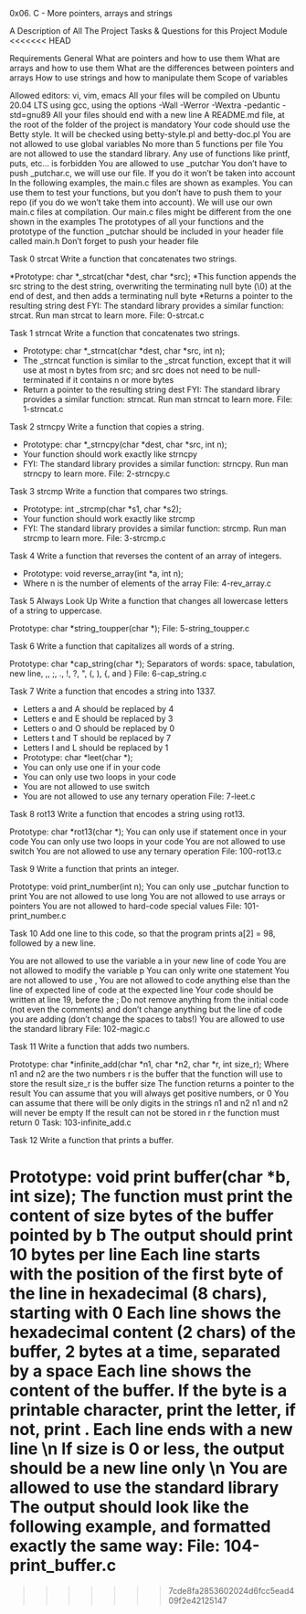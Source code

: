 0x06. C - More pointers, arrays and strings

A Description of All The Project Tasks & Questions for this Project Module
<<<<<<< HEAD

Requirements
General
What are pointers and how to use them
What are arrays and how to use them
What are the differences between pointers and arrays
How to use strings and how to manipulate them
Scope of variables

Allowed editors: vi, vim, emacs
All your files will be compiled on Ubuntu 20.04 LTS using gcc, using the options -Wall -Werror -Wextra -pedantic -std=gnu89
All your files should end with a new line
A README.md file, at the root of the folder of the project is mandatory
Your code should use the Betty style. It will be checked using betty-style.pl and betty-doc.pl
You are not allowed to use global variables
No more than 5 functions per file
You are not allowed to use the standard library. Any use of functions like printf, puts, etc… is forbidden
You are allowed to use _putchar
You don’t have to push _putchar.c, we will use our file. If you do it won’t be taken into account
In the following examples, the main.c files are shown as examples. You can use them to test your functions, but you don’t have to push them to your repo (if you do we won’t take them into account). We will use our own main.c files at compilation. Our main.c files might be different from the one shown in the examples
The prototypes of all your functions and the prototype of the function _putchar should be included in your header file called main.h
Don’t forget to push your header file


Task 0 strcat
Write a function that concatenates two strings.

*Prototype: char *_strcat(char *dest, char *src);
*This function appends the src string to the dest string, overwriting the terminating null byte (\0) at the end of dest, and then adds a terminating null byte
*Returns a pointer to the resulting string dest
FYI: The standard library provides a similar function: strcat. Run man strcat to learn more.
File: 0-strcat.c


Task 1 strncat
Write a function that concatenates two strings.

* Prototype: char *_strncat(char *dest, char *src, int n);
* The _strncat function is similar to the _strcat function, except that
it will use at most n bytes from src; and
src does not need to be null-terminated if it contains n or more bytes
* Return a pointer to the resulting string dest
FYI: The standard library provides a similar function: strncat. Run man strncat to learn more.
File: 1-strncat.c


Task 2 strncpy
Write a function that copies a string.

* Prototype: char *_strncpy(char *dest, char *src, int n);
* Your function should work exactly like strncpy
* FYI: The standard library provides a similar function: strncpy. Run man strncpy to learn more.
File: 2-strncpy.c

Task 3 strcmp
Write a function that compares two strings.

* Prototype: int _strcmp(char *s1, char *s2);
* Your function should work exactly like strcmp
* FYI: The standard library provides a similar function: strcmp. Run man strcmp to learn more.
File: 3-strcmp.c


Task 4 
Write a function that reverses the content of an array of integers.

* Prototype: void reverse_array(int *a, int n);
* Where n is the number of elements of the array
File: 4-rev_array.c


Task 5 Always Look Up
Write a function that changes all lowercase letters of a string to uppercase.

Prototype: char *string_toupper(char *);
File: 5-string_toupper.c


Task 6
Write a function that capitalizes all words of a string.

Prototype: char *cap_string(char *);
Separators of words: space, tabulation, new line, ,, ;, ., !, ?, ", (, ), {, and }
File: 6-cap_string.c


Task 7
Write a function that encodes a string into 1337.

* Letters a and A should be replaced by 4
* Letters e and E should be replaced by 3
* Letters o and O should be replaced by 0
* Letters t and T should be replaced by 7
* Letters l and L should be replaced by 1
* Prototype: char *leet(char *);
* You can only use one if in your code
* You can only use two loops in your code
* You are not allowed to use switch
* You are not allowed to use any ternary operation
File: 7-leet.c


Task 8 rot13
Write a function that encodes a string using rot13.

Prototype: char *rot13(char *);
You can only use if statement once in your code
You can only use two loops in your code
You are not allowed to use switch
You are not allowed to use any ternary operation
File: 100-rot13.c


Task 9
Write a function that prints an integer.

Prototype: void print_number(int n);
You can only use _putchar function to print
You are not allowed to use long
You are not allowed to use arrays or pointers
You are not allowed to hard-code special values
File: 101-print_number.c

Task 10
Add one line to this code, so that the program prints a[2] = 98, followed by a new line.

You are not allowed to use the variable a in your new line of code
You are not allowed to modify the variable p
You can only write one statement
You are not allowed to use ,
You are not allowed to code anything else than the line of expected line of code at the expected line
Your code should be written at line 19, before the ;
Do not remove anything from the initial code (not even the comments)
and don’t change anything but the line of code you are adding (don’t change the spaces to tabs!)
You are allowed to use the standard library
File: 102-magic.c


Task 11
Write a function that adds two numbers.

Prototype: char *infinite_add(char *n1, char *n2, char *r, int size_r);
Where n1 and n2 are the two numbers
r is the buffer that the function will use to store the result
size_r is the buffer size
The function returns a pointer to the result
You can assume that you will always get positive numbers, or 0
You can assume that there will be only digits in the strings n1 and n2
n1 and n2 will never be empty
If the result can not be stored in r the function must return 0
Task: 103-infinite_add.c


Task 12
Write a function that prints a buffer.

Prototype: void print buffer(char *b, int size);
The function must print the content of size bytes of the buffer pointed by b
The output should print 10 bytes per line
Each line starts with the position of the first byte of the line in hexadecimal (8 chars), starting with 0
Each line shows the hexadecimal content (2 chars) of the buffer, 2 bytes at a time, separated by a space
Each line shows the content of the buffer. If the byte is a printable character, print the letter, if not, print .
Each line ends with a new line \n
If size is 0 or less, the output should be a new line only \n
You are allowed to use the standard library
The output should look like the following example, and formatted exactly the same way:
File: 104-print_buffer.c
=======
>>>>>>> 7cde8fa2853602024d6fcc5ead409f2e42125147
